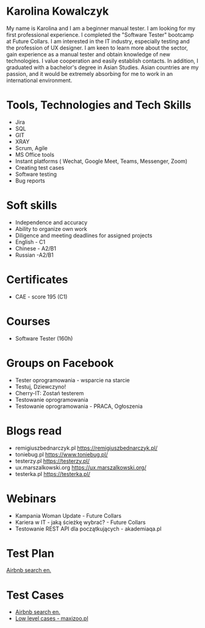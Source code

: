 # Karolina Kowalczyk 
My name is Karolina and I am a beginner manual tester. I am looking for my first professional
experience. I completed the "Software Tester" bootcamp at Future Collars. I am
interested in the IT industry, especially testing and the profession of UX designer. I am keen to learn more about the sector, gain
experience as a manual tester and obtain knowledge of new technologies. I
value cooperation and easily establish contacts. In addition, I graduated with a
bachelor's degree in Asian Studies. Asian countries are my passion, and it
would be extremely absorbing for me to work in an international environment.

# Tools, Technologies and Tech Skills
* Jira
* SQL
* GIT
* XRAY
* Scrum, Agile
* MS Office tools
* Instant platforms ( Wechat, Google Meet, Teams, Messenger, Zoom)
* Creating test cases
* Software testing
* Bug reports

# Soft skills
* Independence and accuracy
* Ability to organize own work
* Diligence and meeting deadlines for assigned projects
* English - C1
* Chinese - A2/B1
* Russian -A2/B1

# Certificates
* CAE - score 195 (C1)

# Courses
* Software Tester (160h)

# Groups on Facebook 
* Tester oprogramowania - wsparcie na starcie
* Testuj, Dziewczyno!
* Cherry-IT: Zostań testerem
* Testowanie oprogramowania
* Testowanie oprogramowania - PRACA, Ogłoszenia 

# Blogs read
* remigiuszbednarczyk.pl https://remigiuszbednarczyk.pl/
* toniebug.pl https://www.toniebug.pl/
* testerzy.pl https://testerzy.pl/
* ux.marszalkowski.org https://ux.marszalkowski.org/
* testerka.pl https://testerka.pl/

# Webinars
* Kampania Woman Update - Future Collars
* Kariera w IT - jaką ścieżkę wybrać? - Future Collars
* Testowanie REST API dla początkujących - akademiaqa.pl

# Test Plan
[Airbnb search en.](https://docs.google.com/document/d/1Yy6sA0gNywQ3C3Z8EiK_jIw3a7V1SsapYeEijxxY0_0/edit?usp=sharing)

# Test Cases
* [Airbnb search en.](https://docs.google.com/spreadsheets/d/1nYqIkpA3WqM1HP7eOgEOrDMeg3UF66OTCdkpCDTqnIM/edit?usp=sharing)
* [Low level cases - maxizoo.pl](https://docs.google.com/document/d/1Dk7pe1SSGNgS7GZuRp4q9b2oHPWP94ZJ6qDoTYXUvx4/edit?usp=sharing) 
